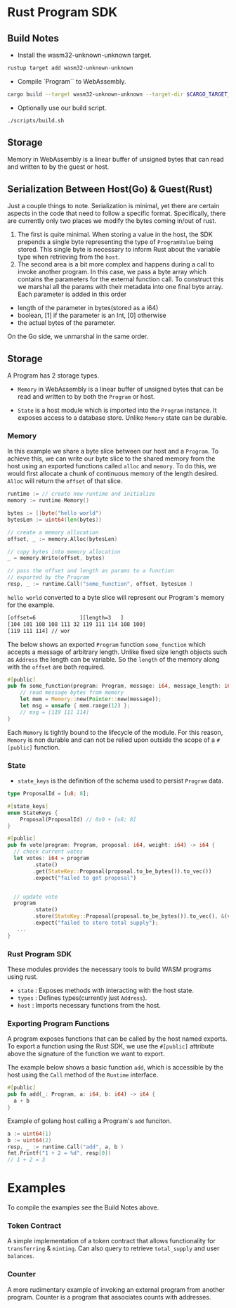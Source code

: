 # Rust Program SDK

## Build Notes

- Install the wasm32-unknown-unknown target.
```sh
rustup target add wasm32-unknown-unknown
```

- Compile `Program`` to WebAssembly.
```sh
cargo build --target wasm32-unknown-unknown --target-dir $CARGO_TARGET_DIR --release
```

- Optionally use our build script.

```sh
./scripts/build.sh
```

## Storage

Memory in WebAssembly is a linear buffer of unsigned bytes that can read and written to by the guest or host. 

## Serialization Between Host(Go) & Guest(Rust)

Just a couple things to note. Serialization is minimal, yet there are certain
aspects in the code that need to follow a specific format. Specifically, there
are currently only two places we modify the bytes coming in/out of rust.

1. The first is quite minimal. When storing a value in the host, the
SDK prepends a single byte representing the type of `ProgramValue`
being stored. This single byte is necessary to inform Rust about the variable
type when retrieving from the `host`.
2. The second area is a bit more complex and happens during a call to invoke
another program. In this case, we pass a byte array which contains the parameters
for the external function call. To construct this we marshal all the params with
their metadata into one final byte array. Each parameter is added in this order
  - length of the parameter in bytes(stored as a i64)
  - boolean, [1] if the parameter is an Int, [0] otherwise
  - the actual bytes of the parameter.

On the Go side, we unmarshal in the same order.

## Storage

A Program has 2 storage types.

- `Memory` in WebAssembly is a linear buffer of unsigned bytes that can be read and
written to by both the `Program` or host.

- `State` is a host module which is imported into the `Program` instance. It
exposes access to a database store. Unlike `Memory` state can be durable.

### Memory

In this example we share a byte slice between our host and a `Program`. To
achieve this, we can write our byte slice to the shared memory from the host using
an exported functions called `alloc` and `memory`. To do this, we would first
allocate a chunk of continuous memory of the length desired.  `Alloc` will
return the `offset` of that slice.

```go
runtime := // create new runtime and initialize
memory := runtime.Memory()

bytes := []byte("hello world")
bytesLen := uint64(len(bytes))

// create a memory allocation 
offset, _ := memory.Alloc(bytesLen)

// copy bytes into memory allocation
_ = memory.Write(offset, bytes)

// pass the offset and length as params to a function
// exported by the Program
resp, _ := runtime.Call("some_function", offset, bytesLen )
```

`hello world` converted to a byte slice will represent our Program's memory for
the example.
```sh
[offset=6              ][length=3   ]
[104 101 108 108 111 32 119 111 114 108 100]
[119 111 114] // wor
```
The below shows an exported `Program` function `some_function` which accepts a
message of arbitrary length. Unlike fixed size length objects such as `Address`
the length can be variable. So the `length` of the memory along with the
`offset` are both required.

```rust
#[public]
pub fn some_function(program: Program, message: i64, message_length: i64) -> i64 {
    // read message bytes from memory
    let mem = Memory::new(Pointer::new(message));
    let msg = unsafe { mem.range(12) };
    // msg = [119 111 114]
}
```
          
Each `Memory` is tightly bound to the lifecycle of the module. For this reason,
`Memory` is non durable and can not be relied upon outside the scope of a `#[public]` function.

### State

- `state_keys` is the definition of the schema used to persist `Program` data.

```rust
type ProposalId = [u8; 8];

#[state_keys]
enum StateKeys {
    Proposal(ProposalId) // 0x0 + [u8; 8]
}

#[public]
pub fn vote(program: Program, proposal: i64, weight: i64) -> i64 {
  // check current votes
  let votes: i64 = program
        .state()
        .get(StateKey::Proposal(proposal.to_be_bytes()).to_vec())
        .expect("failed to get proposal")


  // update vote
  program
        .state()
        .store(StateKey::Proposal(proposal.to_be_bytes()).to_vec(), &(votes+weight))
        .expect("failed to store total supply");
   ...
}

```

### Rust Program SDK

These modules provides the necessary tools to build WASM programs using rust.

- `state` : Exposes methods with interacting with the host state.
- `types` : Defines types(currently just `Address`).
- `host` : Imports necessary functions from the host.

### Exporting Program Functions

A program exposes functions that can be called by the host named exports. To
export a function using the Rust SDK, we use the `#[public]` attribute above the signature
of the function we want to export.

The example below shows a basic function `add`, which is accessible by the host
using the `Call` method of the `Runtime` interface.

```rust
#[public]
pub fn add(_: Program, a: i64, b: i64) -> i64 {
  a + b
}
```
Example of golang host calling a Program's `add` funciton.

```go
a := uint64(1)
b := uint64(2)
resp, _ := runtime.Call("add", a, b )
fmt.Printf("1 + 2 = %d", resp[0])
// 1 + 2 = 3
```

# Examples

To compile the examples see the Build Notes above.

### Token Contract

A simple implementation of a token contract that allows functionality for
`transferring` & `minting`. Can also query to retrieve `total_supply` and user
`balances`.

### Counter

A more rudimentary example of invoking an external program from another program.
Counter is a program that associates counts with addresses.
